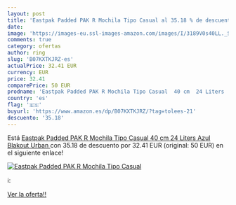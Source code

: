 ```yaml
---
layout: post
title: 'Eastpak Padded PAK R Mochila Tipo Casual al 35.18 % de descuento'
date: 
image: 'https://images-eu.ssl-images-amazon.com/images/I/3189V0s40LL._SL200_.jpg'
comments: true
category: ofertas
author: ring
slug: 'B07KXTKJRZ-es'
actualPrice: 32.41 EUR
currency: EUR
price: 32.41
comparePrice: 50 EUR
prodname: 'Eastpak Padded PAK R Mochila Tipo Casual  40 cm  24 Liters  Azul  Blakout Urban '
country: 'es'
flag: '🇪🇸'
buyurl: 'https://www.amazon.es/dp/B07KXTKJRZ/?tag=tolees-21'
descuento: '35.18'
---
```


Está [Eastpak Padded PAK R Mochila Tipo Casual  40 cm  24 Liters  Azul  Blakout Urban ](https://www.amazon.es/dp/B07KXTKJRZ/?tag=tolees-21) con 35.18 de descuento por 32.41 EUR (original: 50 EUR) en el siguiente enlace!

[![Eastpak Padded PAK R Mochila Tipo Casual](https://images-eu.ssl-images-amazon.com/images/I/3189V0s40LL._SL200_.jpg)](https://www.amazon.es/dp/B07KXTKJRZ/?tag=tolees-21)

ℹ️:


[Ver la oferta!!](https://www.amazon.es/dp/B07KXTKJRZ/?tag=tolees-21)
